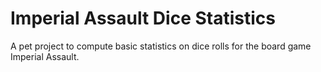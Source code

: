 # Imperial Assault Dice Statistics

A pet project to compute basic statistics on dice rolls for the board game Imperial Assault.